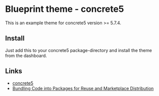# Blueprint theme - concrete5
This is an example theme for concrete5 version >= 5.7.4.

## Install
Just add this to your concrete5 package-directory and install the theme from the dashboard.

## Links
* [concrete5](https://www.concrete5.org/)
* [Bundling Code into Packages for Reuse and Marketplace Distribution](http://documentation.concrete5.org/developers/packages/overview)

[1]: https://github.com/seebaermichi/blueprint-theme_concrete5/blob/master/LICENSE

